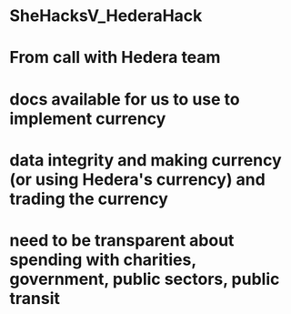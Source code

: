 # SheHacksV_HederaHack

# From call with Hedera team
# docs available for us to use to implement currency
# data integrity and making currency (or using Hedera's currency) and trading the currency


# need to be transparent about spending with charities, government, public sectors, public transit
# 
